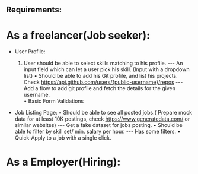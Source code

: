 ## Requirements:

# As a freelancer(Job seeker):

- User Profile:

  1. User should be able to select skills matching to his profile.
     --- An input field which can let a user pick his skill. (Input with a dropdown list)
     • Should be able to add his Git profile, and list his projects. Check https://api.github.com/users/{public-username}/repos
     --- Add a flow to add git profile and fetch the details for the given username.  
     • Basic Form Validations

- Job Listing Page:
  • Should be able to see all posted jobs.( Prepare mock data for at least 10K postings, check https://www.generatedata.com/ or similar websites)
  --- Get a fake dataset for jobs posting.
  • Should be able to filter by skill set/ min. salary per hour.
  --- Has some filters.
  • Quick-Apply to a job with a single click.

# As a Employer(Hiring):
